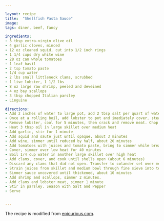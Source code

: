 ```yaml
---

layout: recipe
title:  "Shellfish Pasta Sauce"
image:
tags: diner, beef, fancy

ingredients:
- 3 tbsp extra-virgin olive oil
- 4 garlic cloves, minced
- 12 oz cleaned squid, cut into 1/2 inch rings
- 1 1/4 cups dry white wine
- 28 oz can whole tomatoes
- 1 leaf basil
- 2 tsp tomato paste
- 1/4 cup water
- 2 lbs small littleneck clams, scrubbed
- 1 live lobster, 1 1/2 lbs
- 8 oz large raw shrimp, peeled and deveined
- 4 oz bay scallops
- 3 tbsp chopped Italian parsley
- Linguine

directions:
- Add 2 inches of water to large pot, add 2 tbsp salt per quart of water, bring to boil
- Once at a rolling boil, add lobster to pot and imediately cover, steam for 9-11 minutes
- Remove lobster, cool for 5 minutes, then crack and remove meat. Chop meat into bite-sized pieces
- Heat 3 tbsp oil in large skillet over medium heat
- Add garlic, stir for 1 minute
- Add squid and saute just until opaque, about 3 minutes
- Add wine, simmer until reduced by half, about 20 minutes
- Add tomatoes with juices and tomato paste, bring to simmer while breaking up tomatoes
- Cover, simmer over low heat for 40 minutes
- Boil 1/4 cup water in another large skillet over high heat
- Add clams, cover, and cook until shells open (about 6 minutes)
- Discard any clams that did not open. Transfer to colander set over medium bowl and drain
- Strain juices from skillet and medium bowl through fine sieve into tomato sauce
- Simmer sauce uncovered until thickened, about 10 minutes
- Add shrimp and scallops, simmer 2 minutes.
- Add clams and lobster meat, simmer 1 minute
- Stir in parsley. Season with Salt and Pepper
- Serve


---
```


The recipe is modified from [epicurious.com](https://www.epicurious.com/recipes/food/views/linguine-with-shellfish-sauce-103431).
